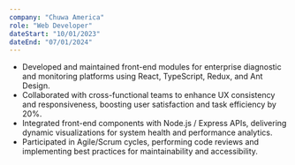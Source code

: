 ```yaml
---
company: "Chuwa America"
role: "Web Developer"
dateStart: "10/01/2023"
dateEnd: "07/01/2024"
---
```



- Developed and maintained front-end modules for enterprise diagnostic and monitoring platforms using React, TypeScript, Redux, and Ant Design.
- Collaborated with cross-functional teams to enhance UX consistency and responsiveness, boosting user satisfaction and task efficiency by 20%.
- Integrated front-end components with Node.js / Express APIs, delivering dynamic visualizations for system health and performance analytics.
- Participated in Agile/Scrum cycles, performing code reviews and implementing best practices for maintainability and accessibility.
